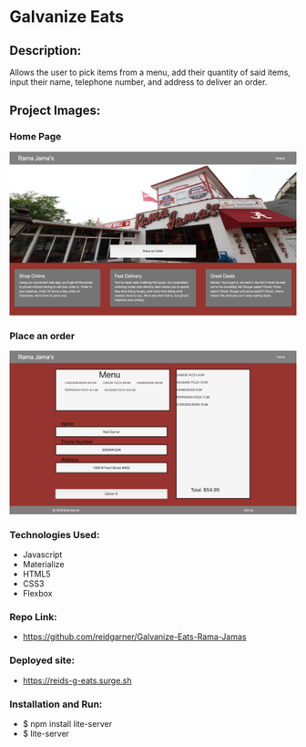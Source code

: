 # Galvanize Eats

## Description: 
Allows the user to pick items from a menu, add their quantity of said items, input their name, telephone number, and address to deliver an order.

## Project Images: 

### Home Page

![Home](assets/HomePage.png)

### Place an order

![Edit Film](assets/PlaceAnOrder.png)

### Technologies Used:
- Javascript
- Materialize
- HTML5
- CSS3
- Flexbox 

### Repo Link:
- https://github.com/reidgarner/Galvanize-Eats-Rama-Jamas

### Deployed site:
- https://reids-g-eats.surge.sh

### Installation and Run:
- $ npm install lite-server
- $ lite-server
